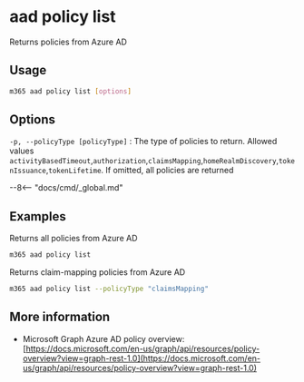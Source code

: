 # aad policy list

Returns policies from Azure AD

## Usage

```sh
m365 aad policy list [options]
```

## Options

`-p, --policyType [policyType]`
: The type of policies to return. Allowed values `activityBasedTimeout`,`authorization`,`claimsMapping`,`homeRealmDiscovery`,`tokenIssuance`,`tokenLifetime`. If omitted, all policies are returned

--8<-- "docs/cmd/\_global.md"

## Examples

Returns all policies from Azure AD

```sh
m365 aad policy list
```

Returns claim-mapping policies from Azure AD

```sh
m365 aad policy list --policyType "claimsMapping"
```

## More information

- Microsoft Graph Azure AD policy overview: [https://docs.microsoft.com/en-us/graph/api/resources/policy-overview?view=graph-rest-1.0](https://docs.microsoft.com/en-us/graph/api/resources/policy-overview?view=graph-rest-1.0)
